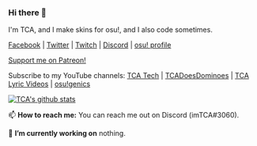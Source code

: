 ### Hi there 👋
I'm TCA, and I make skins for osu!, and I also code sometimes.

[Facebook](https://facebook.com/tcatechyt) | [Twitter](https://twitter.com/imTCA_) | [Twitch](https://twitch.tv/imTCA) | [Discord](https://discord.gg/dX6QAkx) | [osu! profile](https://osu.ppy.sh/u/imTCA)

[Support me on Patreon!](https://patreon.com/imTCA)

Subscribe to my YouTube channels: [TCA Tech](https://www.youtube.com/channel/UCcfWjTmVGZasRkkn0uFGgfg) | [TCADoesDominoes](https://www.youtube.com/channel/UCkY1vAYRat98biXCG7FLJug) | [TCA Lyric Videos](https://www.youtube.com/channel/UC5oOmapBo6OB1coCM0UtleA/) | [osu!genics](https://www.youtube.com/channel/UCfVNIFyIiE1lGntcqCOZ4sw)

[![TCA's github stats](https://github-readme-stats.vercel.app/api?username=imTCA&show_icons=true&theme=highcontrast)](https://github.com/anuraghazra/github-readme-stats) 

📫 **How to reach me:** You can reach me out on Discord (imTCA#3060).

🔭 **I’m currently working on** nothing.

<!--
**imTCA/imTCA** is a ✨ _special_ ✨ repository because its `README.md` (this file) appears on your GitHub profile.

Here are some ideas to get you started:

- 🔭 I’m currently working on ...
- 🌱 I’m currently learning ...
- 👯 I’m looking to collaborate on ...
- 🤔 I’m looking for help with ...
- 💬 Ask me about ...
- 📫 How to reach me: ...
- 😄 Pronouns: ...
- ⚡ Fun fact: ...
-->
